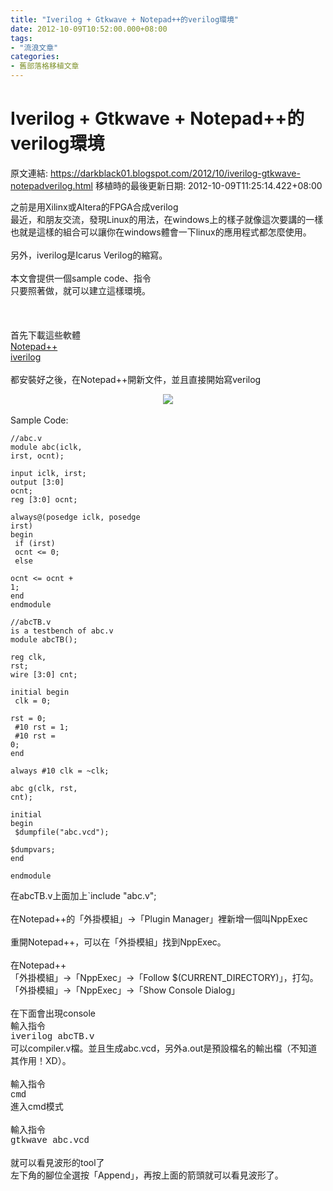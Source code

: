 ```yaml
---
title: "Iverilog + Gtkwave + Notepad++的verilog環境"
date: 2012-10-09T10:52:00.000+08:00
tags: 
- "流浪文章"
categories:
- 舊部落格移植文章
---
```


# Iverilog + Gtkwave + Notepad++的verilog環境

原文連結: https://darkblack01.blogspot.com/2012/10/iverilog-gtkwave-notepadverilog.html
移植時的最後更新日期: 2012-10-09T11:25:14.422+08:00

之前是用Xilinx或Altera的FPGA合成verilog<br />最近，和朋友交流，發現Linux的用法，在windows上的樣子就像這次要講的一樣<br />也就是這樣的組合可以讓你在windows體會一下linux的應用程式都怎麼使用。<br /><br />另外，iverilog是Icarus Verilog的縮寫。<br /><br />本文會提供一個sample code、指令<br />只要照著做，就可以建立這樣環境。<br /><br /><a name='more'></a><br /><br />首先下載這些軟體<br /><a href="http://notepad-plus-plus.org/" target="_blank">Notepad++</a><br /><a href="http://bleyer.org/icarus/" target="_blank">iverilog</a><br /><br />都安裝好之後，在Notepad++開新文件，並且直接開始寫verilog<br /><div class="separator" style="clear: both; text-align: center;"><a href="http://4.bp.blogspot.com/-pjZ6XmVFCYs/UHOZD6OD_ZI/AAAAAAAAEZM/gMlPyvGGZoI/s1600/iverilog+in+Npp.png" imageanchor="1" style="margin-left: 1em; margin-right: 1em;"><img border="0" src="http://4.bp.blogspot.com/-pjZ6XmVFCYs/UHOZD6OD_ZI/AAAAAAAAEZM/gMlPyvGGZoI/s1600/iverilog+in+Npp.png" /></a></div><br />Sample Code:<br /><pre class="prettyprint"><code>//abc.v<br />module abc(iclk, irst, ocnt);<br /><br />input iclk, irst;<br />output [3:0] ocnt;<br />reg    [3:0] ocnt;<br /><br />always@(posedge iclk, posedge irst)<br />begin<br />    if (irst)<br />        ocnt &lt;= 0;<br />    else<br />        ocnt &lt;= ocnt + 1;<br />end<br />endmodule<br /></code></pre><pre class="prettyprint"><code>//abcTB.v is a testbench of abc.v<br />module abcTB();<br /><br />reg clk, rst;<br />wire [3:0] cnt;<br /><br />initial begin<br /> clk = 0;<br /> rst = 0;<br /> #10 rst = 1;<br /> #10 rst = 0;<br />end<br /><br />always #10 clk = ~clk;<br /><br />abc g(clk, rst, cnt);<br /><br />initial<br />begin<br />    $dumpfile("abc.vcd");<br />    $dumpvars;<br />end<br /><br />endmodule<br /></code></pre>在abcTB.v上面加上`include "abc.v";<br /><br />在Notepad++的「外掛模組」→「Plugin Manager」裡新增一個叫NppExec<br /><br />重開Notepad++，可以在「外掛模組」找到NppExec。<br /><br />在Notepad++<br />「外掛模組」→「NppExec」→「Follow $(CURRENT_DIRECTORY)」，打勾。<br />「外掛模組」→「NppExec」→「Show Console Dialog」<br /><br />在下面會出現console<br />輸入指令<br /><span style="font-family: Courier New, Courier, monospace;">iverilog&nbsp;abcTB.v</span><br />可以compiler.v檔。並且生成abc.vcd，另外a.out是預設檔名的輸出檔（不知道其作用！XD）。<br /><br />輸入指令<br /><span style="font-family: Courier New, Courier, monospace;">cmd</span><br />進入cmd模式<br /><br />輸入指令<br /><span style="font-family: Courier New, Courier, monospace;">gtkwave&nbsp;abc.vcd</span><br /><br />就可以看見波形的tool了<br />左下角的腳位全選按「Append」，再按上面的箭頭就可以看見波形了。<br /><br />
